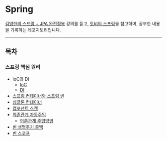 # Spring

[김영한의 스프링 + JPA 완전정복](https://www.inflearn.com/roadmaps/373) 강의를 듣고, [토비의 스프링](http://www.kyobobook.co.kr/product/detailViewKor.laf?mallGb=KOR&ejkGb=KOR&barcode=9788960773431)을 참고하며, 공부한 내용을 기록하는 레포지토리입니다.

---
## 목차

### 스프링 핵심 원리
- IoC와 DI 
  - [IoC](https://github.com/jinnkimm7/spring-practice/blob/main/IoC.md)
  - [DI](https://github.com/jinnkimm7/spring-practice/blob/main/Dependency%20Injection.md)
- [스프링 컨테이너와 스프링 빈](https://github.com/jinnkimm7/spring-practice/blob/main/%EC%8A%A4%ED%94%84%EB%A7%81%20%EC%BB%A8%ED%85%8C%EC%9D%B4%EB%84%88%EC%99%80%20%EC%8A%A4%ED%94%84%EB%A7%81%20%EB%B9%88.md)
- [싱글톤 컨테이너](https://github.com/jinnkimm7/spring-practice/blob/main/%EC%8B%B1%EA%B8%80%ED%86%A4%20%EC%BB%A8%ED%85%8C%EC%9D%B4%EB%84%88.md)
- [컴포넌트 스캔](https://github.com/jinnkimm7/spring-practice/blob/main/%EC%BB%B4%ED%8F%AC%EB%84%8C%ED%8A%B8%20%EC%8A%A4%EC%BA%94.md)
- [의존관계 자동주입](https://github.com/jinnkimm7/spring-practice/blob/main/%EC%9D%98%EC%A1%B4%EA%B4%80%EA%B3%84%20%EC%9E%90%EB%8F%99%20%EC%A3%BC%EC%9E%85.md)
  - [의존관계 주입방법](https://github.com/jinnkimm7/spring-practice/blob/main/Dependency%20Injection.md)
- [빈 생명주기 콜백](https://github.com/jinnkimm7/spring-practice/blob/main/%EB%B9%88%20%EC%83%9D%EB%AA%85%EC%A3%BC%EA%B8%B0%20%EC%BD%9C%EB%B0%B1.md)
- [빈 스코프](https://github.com/jinnkimm7/spring-practice/blob/main/%EB%B9%88%20%EC%8A%A4%EC%BD%94%ED%94%84.md)